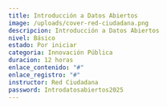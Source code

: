 ```yaml
---
title: Introducción a Datos Abiertos
image: /uploads/cover-red-ciudadana.png
descripcion: Introducción a Datos Abiertos
nivel: Básico
estado: Por iniciar
categoria: Innovación Pública
duracion: 12 horas
enlace_contenido: "#"
enlace_registro: "#"
instructor: Red Ciudadana
password: Introdatosabiertos2025
---
```

